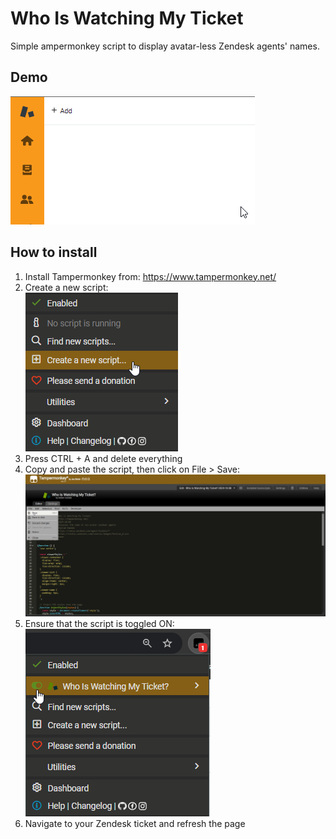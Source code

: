 # Who Is Watching My Ticket
Simple ampermonkey script to display avatar-less Zendesk agents' names.
## Demo
![demo](https://github.com/haitam-hamdan-veeva/who-is-watching-my-ticket/blob/main/images/demo.gif)
## How to install
1. Install Tampermonkey from: https://www.tampermonkey.net/
2. Create a new script:  
![create new script](https://github.com/haitam-hamdan-veeva/who-is-watching-my-ticket/blob/main/images/create_new_script.png)
3. Press CTRL + A and delete everything
4. Copy and paste the script, then click on File > Save:
![copy and save](https://github.com/haitam-hamdan-veeva/who-is-watching-my-ticket/blob/main/images/copy_and_save.png)
5. Ensure that the script is toggled ON:  
![enable script](https://github.com/haitam-hamdan-veeva/who-is-watching-my-ticket/blob/main/images/enable_script.png)
6. Navigate to your Zendesk ticket and refresh the page
